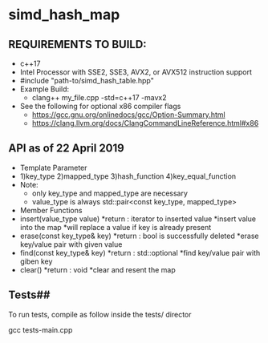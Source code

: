 # simd_hash_map

## REQUIREMENTS TO BUILD: ##
* c++17
* Intel Processor with SSE2, SSE3, AVX2, or AVX512 instruction support
* #include "path-to/simd_hash_table.hpp"
* Example Build:
  * clang++ my_file.cpp -std=c++17 -mavx2
* See the following for optional x86 compiler flags
  * <https://gcc.gnu.org/onlinedocs/gcc/Option-Summary.html>
  * <https://clang.llvm.org/docs/ClangCommandLineReference.html#x86>

## API as of 22 April 2019 ##
* Template Parameter
 * 1)key_type 2)mapped_type 3)hash_function 4)key_equal_function
 * Note:
   * only key_type and mapped_type are necessary
   * value_type is always std::pair<const key_type, mapped_type>
* Member Functions
 * insert(value_type value)
  *return : iterator to inserted value
  *insert value into the map
  *will replace a value if key is already present
 * erase(const key_type& key)
  *return : bool is successfully deleted
  *erase key/value pair with given value
 * find(const key_type& key)
  *return : std::optional<iterator>
  *find key/value pair with giben key
 * clear()
  *return : void
  *clear and resent the map

## Tests##
To run tests, compile as follow inside the tests/ director

gcc tests-main.cpp <insert test file here>


